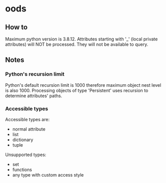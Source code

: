 # oods

## How to
Maximum python version is 3.8.12.
Attributes starting with '_' (local private attributes) will NOT be processed. They will not be available to query.

## Notes

### Python's recursion limit
Python's default recursion limit is 1000 therefore maximum object nest level is also 1000. Processing objects of type 'Persistent' uses recursion to determine attributes' paths.

### Accessible types
Accessible types are:
 - normal attribute
 - list
 - dictionary
 - tuple

Unsupported types:
 - set
 - functions
 - any type with custom access style